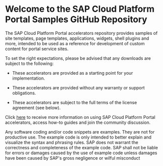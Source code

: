 # Welcome to the SAP Cloud Platform Portal Samples GitHub Repository

The SAP Cloud Platform Portal accelerators repository provides samples of site templates, page templates, applications, widgets, shell plugins and more, intended to be used as a reference for development of custom content for portal service sites.

To set the right expectations, please be advised that any downloads are subject to the following:

* These accelerators are provided as a starting point for your implementation.

* These accelerators are provided without any warranty or support obligations.

* These accelerators are subject to the full terms of the license agreement (see below).

Click [here](http://scn.sap.com/community/hana-cloud-portal/blog/2016/06/14/accelerate-your-sap-hana-cloud-platform-portal-service-implementation) to receive more information on using SAP Cloud Platform Portal accelerators, access how-to guides and join the community discussion.


Any software coding and/or code snippets are examples. They are not for productive use. The example code is only intended to better explain and visualize the syntax and phrasing rules. SAP does not warrant the correctness and completeness of the example code. SAP shall not be liable for errors or damages caused by the use of example code unless damages have been caused by SAP's gross negligence or wilful misconduct
